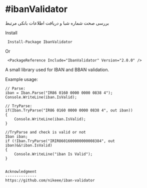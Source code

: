 #ibanValidator
==============
بررسی صحت شماره شبا و دریافت اطلاعات بانکی مرتبط
 

Install

     Install-Package IbanValidator
Or

     <PackageReference Include="IbanValidator" Version="2.0.0" />

A small library used for IBAN and BBAN validation.

Example usage:

    // Parse:
    iban = Iban.Parse("IR86 0160 0000 0000 0838 4");
    Console.WriteLine(iban.IsValid);

    // TryParse:
    if(Iban.TryParse("IR86 0160 0000 0000 0838 4", out iban))
    {
        Console.WriteLine(iban.IsValid);
    }
    
    //TryParse and check is valid or not
    Iban iban;
    if (!Iban.TryParse("IRIR8601600000000008384", out iban)&&!iban.IsValid)
    {
        Console.WriteLine("iban Is Valid");
    }
    
```

Acknowledgment
--------------
https://github.com/nikeee/iban-validator
